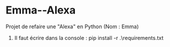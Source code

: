 # Emma--Alexa
Projet de refaire une "Alexa" en Python (Nom : Emma)

1. Il faut écrire dans la console : pip install -r .\requirements.txt